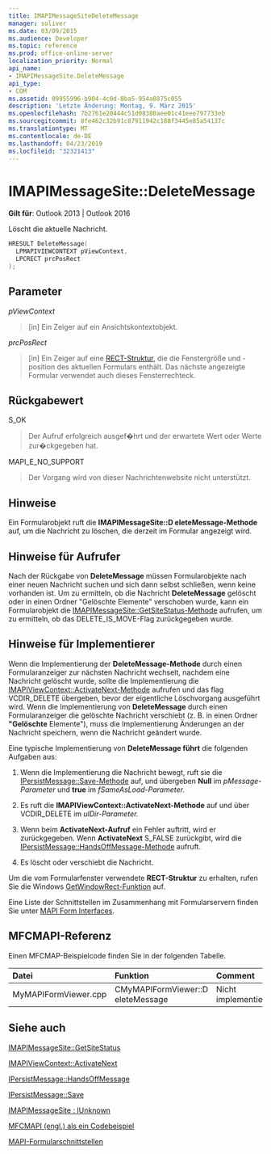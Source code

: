 ```yaml
---
title: IMAPIMessageSiteDeleteMessage
manager: soliver
ms.date: 03/09/2015
ms.audience: Developer
ms.topic: reference
ms.prod: office-online-server
localization_priority: Normal
api_name:
- IMAPIMessageSite.DeleteMessage
api_type:
- COM
ms.assetid: 09955996-b904-4c0d-8ba5-954a8875c055
description: 'Letzte Änderung: Montag, 9. März 2015'
ms.openlocfilehash: 7b2761e20444c51d08380aee01c41eee797733eb
ms.sourcegitcommit: 8fe462c32b91c87911942c188f3445e85a54137c
ms.translationtype: MT
ms.contentlocale: de-DE
ms.lasthandoff: 04/23/2019
ms.locfileid: "32321413"
---
```

# <a name="imapimessagesitedeletemessage"></a>IMAPIMessageSite::DeleteMessage

  
  
**Gilt für**: Outlook 2013 | Outlook 2016 
  
Löscht die aktuelle Nachricht.
  
```cpp
HRESULT DeleteMessage(
  LPMAPIVIEWCONTEXT pViewContext,
  LPCRECT prcPosRect
);
```

## <a name="parameters"></a>Parameter

 _pViewContext_
  
> [in] Ein Zeiger auf ein Ansichtskontextobjekt.
    
 _prcPosRect_
  
> [in] Ein Zeiger auf eine [RECT-Struktur,](https://msdn.microsoft.com/library/dd162897%28VS.85%29.aspx) die die Fenstergröße und -position des aktuellen Formulars enthält. Das nächste angezeigte Formular verwendet auch dieses Fensterrechteck. 
    
## <a name="return-value"></a>Rückgabewert

S_OK 
  
> Der Aufruf erfolgreich ausgef�hrt und der erwartete Wert oder Werte zur�ckgegeben hat.
    
MAPI_E_NO_SUPPORT 
  
> Der Vorgang wird von dieser Nachrichtenwebsite nicht unterstützt.
    
## <a name="remarks"></a>Hinweise

Ein Formularobjekt ruft die **IMAPIMessageSite::D eleteMessage-Methode** auf, um die Nachricht zu löschen, die derzeit im Formular angezeigt wird. 
  
## <a name="notes-to-callers"></a>Hinweise für Aufrufer

Nach der Rückgabe von **DeleteMessage** müssen Formularobjekte nach einer neuen Nachricht suchen und sich dann selbst schließen, wenn keine vorhanden ist. Um zu ermitteln, ob die Nachricht **DeleteMessage** gelöscht oder in einen Ordner "Gelöschte Elemente" verschoben wurde, kann ein Formularobjekt die [IMAPIMessageSite::GetSiteStatus-Methode](imapimessagesite-getsitestatus.md) aufrufen, um zu ermitteln, ob das DELETE_IS_MOVE-Flag zurückgegeben wurde.  
  
## <a name="notes-to-implementers"></a>Hinweise für Implementierer

Wenn die Implementierung der **DeleteMessage-Methode** durch einen Formularanzeiger zur nächsten Nachricht wechselt, nachdem eine Nachricht gelöscht wurde, sollte die Implementierung die [IMAPIViewContext::ActivateNext-Methode](imapiviewcontext-activatenext.md) aufrufen und das flag VCDIR_DELETE übergeben, bevor der eigentliche Löschvorgang ausgeführt wird. Wenn die Implementierung von **DeleteMessage** durch einen Formularanzeiger die gelöschte Nachricht verschiebt (z. B. in einen Ordner **"Gelöschte** Elemente"), muss die Implementierung Änderungen an der Nachricht speichern, wenn die Nachricht geändert wurde. 
  
Eine typische Implementierung von **DeleteMessage führt** die folgenden Aufgaben aus: 
  
1. Wenn die Implementierung die Nachricht bewegt, ruft sie die [IPersistMessage::Save-Methode](ipersistmessage-save.md) auf, und übergeben **Null** im _pMessage-Parameter_ und **true** im _fSameAsLoad-Parameter._ 
    
2. Es ruft die **IMAPIViewContext::ActivateNext-Methode** auf und über VCDIR_DELETE im _ulDir-Parameter._ 
    
3. Wenn beim **ActivateNext-Aufruf** ein Fehler auftritt, wird er zurückgegeben. Wenn **ActivateNext** S_FALSE zurückgibt, wird die [IPersistMessage::HandsOffMessage-Methode](ipersistmessage-handsoffmessage.md) aufruft. 
    
4. Es löscht oder verschiebt die Nachricht.
    
Um die vom Formularfenster verwendete **RECT-Struktur** zu erhalten, rufen Sie die Windows [GetWindowRect-Funktion](https://msdn.microsoft.com/library/ms633519) auf. 
  
Eine Liste der Schnittstellen im Zusammenhang mit Formularservern finden Sie unter [MAPI Form Interfaces](mapi-form-interfaces.md).
  
## <a name="mfcmapi-reference"></a>MFCMAPI-Referenz

Einen MFCMAP-Beispielcode finden Sie in der folgenden Tabelle.
  
|**Datei**|**Funktion**|**Comment**|
|:-----|:-----|:-----|
|MyMAPIFormViewer.cpp  <br/> |CMyMAPIFormViewer::D eleteMessage  <br/> |Nicht implementiert.  <br/> |
   
## <a name="see-also"></a>Siehe auch



[IMAPIMessageSite::GetSiteStatus](imapimessagesite-getsitestatus.md)
  
[IMAPIViewContext::ActivateNext](imapiviewcontext-activatenext.md)
  
[IPersistMessage::HandsOffMessage](ipersistmessage-handsoffmessage.md)
  
[IPersistMessage::Save](ipersistmessage-save.md)
  
[IMAPIMessageSite : IUnknown](imapimessagesiteiunknown.md)


[MFCMAPI (engl.) als ein Codebeispiel](mfcmapi-as-a-code-sample.md)
  
[MAPI-Formularschnittstellen](mapi-form-interfaces.md)

